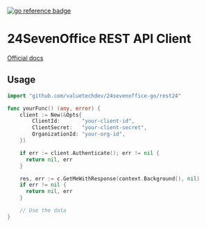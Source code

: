 [![go reference badge](https://pkg.go.dev/badge/github.com/valuetechdev/24sevenoffice-go.svg)](https://pkg.go.dev/github.com/valuetechdev/24sevenoffice-go/rest24)

# 24SevenOffice REST API Client

[Official docs](https://rest-api.developer.24sevenoffice.com/doc/v1/)

## Usage

```go
import "github.com/valuetechdev/24sevenoffice-go/rest24"

func yourFunc() (any, error) {
	client := New(&Opts{
		ClientId:       "your-client-id",
		ClientSecret:   "your-client-secret",
		OrganizationId: "your-org-id",
	})

	if err := client.Authenticate(); err != nil {
	  return nil, err
	}

	res, err := c.GetMeWithResponse(context.Background(), nil)
	if err != nil {
	  return nil, err
	}

	// Use the data
}
```
